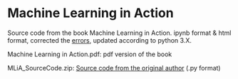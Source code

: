 # Machine Learning in Action

Source code from the book Machine Learning in Action.
ipynb format & html format,
corrected the [errors](https://manning-content.s3.amazonaws.com/download/8/94d527f-01ea-4fe5-926a-9d0b77bed50e/Harrington_MachineLearninginAction_Err2.htm),
updated according to python 3.X.

Machine Learning in Action.pdf: pdf version of the book

MLiA_SourceCode.zip: [Source code from the original author](https://www.manning.com/books/machine-learning-in-action) (.py format)
